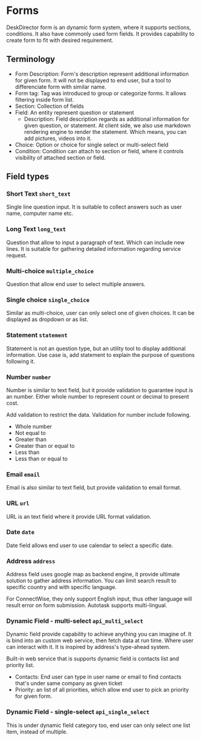 # Forms

DeskDirector form is an dynamic form system, where it supports sections, conditions. It also have commonly used form fields. It provides capability to create form to fit with desired requirement.

## Terminology
* Form Description: Form's description represent additional information for given form. It will not be displayed to end user, but a tool to differenciate form with similar name.
* Form tag: Tag was introduced to group or categorize forms. It allows filtering inside form list.
* Section: Collection of fields
* Field: An entity represent question or statement
    * Description: Field description regards as additional information for given question, or statement. At client side, we also use markdown rendering engine to render the statement. Which means, you can add pictures, videos into it.
* Choice: Option or choice for single select or multi-select field
* Condition: Condition can attach to section or field, where it controls visibility of attached section or field.

## Field types

### Short Text `short_text`

Single line question input. It is suitable to collect answers such as user name, computer name etc.

### Long Text `long_text`

Question that allow to input a paragraph of text. Which can include new lines. It is suitable for gathering detailed information regarding service request.

### Multi-choice `multiple_choice`

Question that allow end user to select multiple answers.

### Single choice `single_choice`

Similar as multi-choice, user can only select one of given choices. It can be displayed as dropdown or as list.

### Statement `statement`

Statement is not an question type, but an utility tool to display additional information. Use case is, add statement to explain the purpose of questions following it.

### Number `number`

Number is similar to text field, but it provide validation to guarantee input is an number. Either whole number to represent count or decimal to present cost.

Add validation to restrict the data. Validation for number include following.
* Whole number
* Not equal to
* Greater than
* Greater than or equal to
* Less than
* Less than or equal to

### Email `email`

Email is also similar to text field, but provide validation to email format.

### URL `url`

URL is an text field where it provide URL format validation.

### Date `date`

Date field allows end user to use calendar to select a specific date.

### Address `address`

Address field uses google map as backend engine, it provide ultimate solution to gather address information. You can limit search result to specific country and with specific language.

For ConnectWise, they only support English input, thus other language will result error on form submission. Autotask supports multi-lingual.

### Dynamic Field - multi-select `api_multi_select`

Dynamic field provide capability to achieve anything you can imagine of. It is bind into an custom web service, then fetch data at run time. Where user can interact with it. It is inspired by address's type-ahead system.

Built-in web service that is supports dynamic field is contacts list and priority list.
* Contacts: End user can type in user name or email to find contacts that's under same company as given ticket
* Priority: an list of all priorities, which allow end user to pick an priority for given form.

### Dynamic Field - single-select `api_single_select`

This is under dynamic field category too, end user can only select one list item, instead of multiple.
